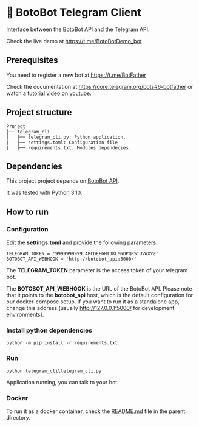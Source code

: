 # 🐬 BotoBot Telegram Client
Interface between the BotoBot API and the Telegram API.

Check the live demo at https://t.me/BotoBotDemo_bot

## Prerequisites
You need to register a new bot at https://t.me/BotFather

Check the documentation at https://core.telegram.org/bots#6-botfather or watch a <a href='https://www.youtube.com/results?search_query=botfather'>tutorial video on youtube</a>.

## Project structure
```
Project
├── telegram_cli
│   ├── telegram_cli.py: Python application.
|   ├── settings.toml: Configuration file
|   ├── requirements.txt: Modules dependecies.
```

## Dependencies
This project project depends on [BotoBot API](https://github.com/abnatal/botobot/tree/main/api).

It was tested with Python 3.10.

## How to run
### Configuration
Edit the __settings.toml__ and provide the following parameters:
```
TELEGRAM_TOKEN = '9999999999:ABCDEFGHIJKLMNOPQRSTUVWXYZ'
BOTOBOT_API_WEBHOOK = 'http://botobot_api:5000/'
```
The __TELEGRAM_TOKEN__ parameter is the access token of your telegram bot.

The __BOTOBOT_API_WEBHOOK__ is the URL of the BotoBot API. Please note that it points to the __botobot_api__ host, which is the default configuration for our docker-compose setup. If you want to run it as a standalone app, change this address (usually http://127.0.0.1:5000/ for development environments).

### Install python dependencies
```
python -m pip install -r requirements.txt
```

### Run
```
python telegram_cli\telegram_cli.py
```
Application running, you can talk to your bot.

### Docker
To run it as a docker container, check the [README.md](https://github.com/abnatal/botobot/tree/main/README.md) file in the parent directory.
